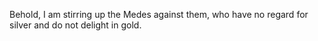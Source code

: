 Behold, I am stirring up the Medes against them, who have no regard for silver and do not delight in gold.
